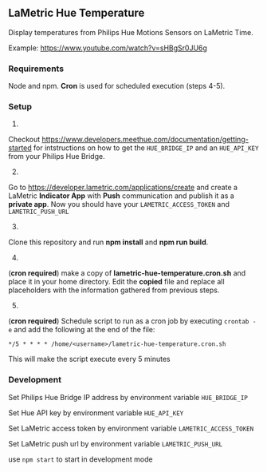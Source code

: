 ## LaMetric Hue Temperature

Display temperatures from Philips Hue Motions Sensors on LaMetric Time. 

Example: https://www.youtube.com/watch?v=sHBgSr0JU6g

### Requirements
Node and npm. **Cron** is used for scheduled execution (steps 4-5). 

### Setup

1.
Checkout https://www.developers.meethue.com/documentation/getting-started for intstructions on how to get the `HUE_BRIDGE_IP` and an `HUE_API_KEY` from your Philips Hue Bridge.

2.
Go to https://developer.lametric.com/applications/create and create a LaMetric **Indicator App** with **Push** communication and publish it as a **private app**. Now you should have your `LAMETRIC_ACCESS_TOKEN` and `LAMETRIC_PUSH_URL`

3.
Clone this repository and run **npm install** and **npm run build**.

4.
(**cron required**) make a copy of **lametric-hue-temperature.cron.sh** and place it in your home directory. Edit the **copied** file and replace all placeholders with the information gathered from previous steps.

5.
(**cron required**) Schedule script to run as a cron job by executing `crontab -e` and add the following at the end of the file:

```*/5 * * * * /home/<username>/lametric-hue-temperature.cron.sh```

This will make the script execute every 5 minutes

### Development

Set Philips Hue Bridge IP address by environment variable `HUE_BRIDGE_IP`

Set Hue API key by environment variable `HUE_API_KEY`

Set LaMetric access token by environment variable `LAMETRIC_ACCESS_TOKEN`

Set LaMetric push url by environment variable `LAMETRIC_PUSH_URL`

use `npm start` to start in development mode
